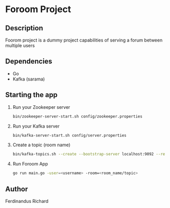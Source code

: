 # Foroom Project

## Description
Foorom project is a dummy project capabilities of serving a forum between multiple users

## Dependencies
- Go
- Kafka (sarama)

## Starting the app
1. Run your Zookeeper server
    ```sh
    bin/zookeeper-server-start.sh config/zookeeper.properties
    ```

2. Run your Kafka server
    ```sh
    bin/kafka-server-start.sh config/server.properties
    ```

3. Create a topic (room name)
    ```sh
    bin/kafka-topics.sh --create --bootstrap-server localhost:9092 --replication-factor 1 --partitions 1 --topic <topic_name>
    ```

4. Run Foroom App
    ```sh
    go run main.go -user=<username> -room=<room_name/topic>
    ```

## Author
Ferdinandus Richard
